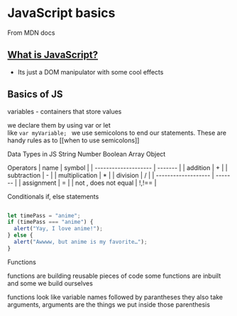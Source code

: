 # JavaScript basics

From MDN docs
## [What is JavaScript?](https://developer.mozilla.org/en-US/docs/Learn/Getting_started_with_the_web/JavaScript_basics#what_is_javascript)

- Its just a DOM manipulator with some cool effects

## Basics of JS
variables - containers that store values

we declare them by using var or let\
like 
`var myVariable;
`
we use semicolons to end our statements. 
These are handy rules as to [[when to use semicolons]] 

Data Types in JS
String 
Number
Boolean
Array
Object

Operators
| name                 | symbol  |
| -------------------- | ------- |
| addition             | +       |
| subtraction          | -       |
| multiplication       | *       |
| division             | /       |
| -------------------  | ------- |
| assignment           | =       |
| not , does not equal | !,!==   |


Conditionals
if, else statements
```js

let timePass = "anime";
if (timePass === "anime") {
  alert("Yay, I love anime!");
} else {
  alert("Awwww, but anime is my favorite…");
}

```


Functions

functions are building reusable pieces of code 
some functions are inbuilt and some we build ourselves

functions look like variable names followed by parantheses
they also take arguments, arguments are the things we put inside those parenthesis